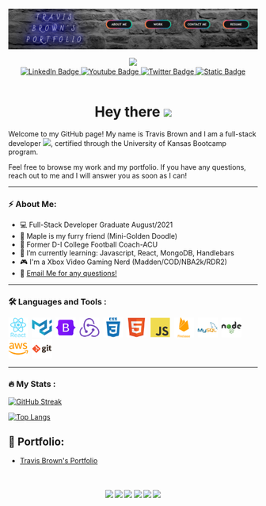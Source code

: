 ![image](./images/capture.png)

<div id="header" align="center">
  <img src="https://media.giphy.com/media/M9gbBd9nbDrOTu1Mqx/giphy.gif" width="100"/>
</div>
<div id="badges" align="center">
  <a href="https://www.linkedin.com/in/travis-brown-97478a154/">
    <img src="https://img.shields.io/badge/LinkedIn-blue?style=for-the-badge&logo=linkedin&logoColor=white" alt="LinkedIn Badge"/>
  </a>
  <a href="https://www.youtube.com/channel/UCUjkiUj-lxFNG-FwHyxahHA">
    <img src="https://img.shields.io/badge/YouTube-red?style=for-the-badge&logo=youtube&logoColor=white" alt="Youtube Badge"/>
  </a>
  <a href="https://twitter.com/Coach_TBrown20">
    <img src="https://img.shields.io/badge/Twitter-blue?style=for-the-badge&logo=twitter&logoColor=white" alt="Twitter Badge"/>
  </a>
      <a href="https://www.twitch.tv/bergannation">
          <img alt="Static Badge" src="https://img.shields.io/badge/Twitch-9146ff?style=for-the-badge&logo=twitch&logoColor=white">           
  </a>
    <br>
    <img src="https://komarev.com/ghpvc/?username=bergannation&style=flat-square&color=blue" alt=""/>
</div>

<h1 align="center">
  Hey there
  <img src="https://media.giphy.com/media/hvRJCLFzcasrR4ia7z/giphy.gif" width="30px"/>
</h1>

Welcome to my GitHub page! My name is Travis Brown and I am a full-stack developer <img src="https://media.giphy.com/media/WUlplcMpOCEmTGBtBW/giphy.gif" width="30">, certified through the University of Kansas Bootcamp program.

Feel free to browse my work and my portfolio. If you have any questions, reach out to me and I will answer you as soon as I can!

---

### ⚡ About Me:
- :computer: Full-Stack Developer Graduate August/2021
- :dog: Maple is my furry friend (Mini-Golden Doodle)
- :football: Former D-I College Football Coach-ACU
- 🔭 I’m currently learning: Javascript, React, MongoDB, Handlebars
- 🎮 I'm a Xbox Video Gaming Nerd (Madden/COD/NBA2k/RDR2)
- 💬 [Email Me for any questions!](mailto:bergannation@gmail.com)

---

### :hammer_and_wrench: Languages and Tools :
<div>
  <img src="https://github.com/devicons/devicon/blob/master/icons/react/react-original-wordmark.svg" title="React" alt="React" width="40" height="40"/>&nbsp;
  <img src="https://github.com/devicons/devicon/blob/master/icons/materialui/materialui-original.svg" title="Material UI" alt="Material UI" width="40" height="40"/>&nbsp;
  <img src="https://github.com/devicons/devicon/blob/master/icons/bootstrap/bootstrap-original.svg" title="Bootstrap" alt="Bootstrap" width="40" height="40"/>&nbsp;
  <img src="https://github.com/devicons/devicon/blob/master/icons/redux/redux-original.svg" title="Redux" alt="Redux " width="40" height="40"/>&nbsp;
  <img src="https://github.com/devicons/devicon/blob/master/icons/css3/css3-plain-wordmark.svg"  title="CSS3" alt="CSS" width="40" height="40"/>&nbsp;
  <img src="https://github.com/devicons/devicon/blob/master/icons/html5/html5-original.svg" title="HTML5" alt="HTML" width="40" height="40"/>&nbsp;
  <img src="https://github.com/devicons/devicon/blob/master/icons/javascript/javascript-original.svg" title="JavaScript" alt="JavaScript" width="40" height="40"/>&nbsp;
  <img src="https://github.com/devicons/devicon/blob/master/icons/firebase/firebase-plain-wordmark.svg" title="Firebase" alt="Firebase" width="40" height="40"/>&nbsp;
  <img src="https://github.com/devicons/devicon/blob/master/icons/mysql/mysql-original-wordmark.svg" title="MySQL"  alt="MySQL" width="40" height="40"/>&nbsp;
  <img src="https://github.com/devicons/devicon/blob/master/icons/nodejs/nodejs-original-wordmark.svg" title="NodeJS" alt="NodeJS" width="40" height="40"/>&nbsp;
  <img src="https://github.com/devicons/devicon/blob/master/icons/amazonwebservices/amazonwebservices-plain-wordmark.svg" title="AWS" alt="AWS" width="40" height="40"/>&nbsp;
  <img src="https://github.com/devicons/devicon/blob/master/icons/git/git-original-wordmark.svg" title="Git" **alt="Git" width="40" height="40"/>
</div>

---

### :fire: My Stats :
[![GitHub Streak](http://github-readme-streak-stats.herokuapp.com?user=bergannation&theme=dark&background=000000)](https://git.io/streak-stats)

[![Top Langs](https://github-readme-stats.vercel.app/api/top-langs/?username=bergannation&layout=compact&theme=vision-friendly-dark)](https://github.com/anuraghazra/github-readme-stats)

## 💾 Portfolio:

- [Travis Brown's Portfolio](https://bergannation.github.io/20_ReactPortfolio/)

<br>

<h4 align="center">
    <img src='https://img.shields.io/badge/html5%20-%23E34F26.svg?&style=for-the-badge&logo=html5&logoColor=white' />
    <img src='https://img.shields.io/badge/css3%20-%231572B6.svg?&style=for-the-badge&logo=css3&logoColor=white' />
    <img src='https://img.shields.io/badge/javascript%20-%23323330.svg?&style=for-the-badge&logo=javascript&logoColor=%23F7DF1E' />
    <img src='https://img.shields.io/badge/jquery%20-%230769AD.svg?&style=for-the-badge&logo=jquery&logoColor=white' />
    <img src='https://img.shields.io/badge/node.js%20-%2343853D.svg?&style=for-the-badge&logo=node.js&logoColor=white' />
    <img src='https://img.shields.io/badge/bootstrap%20-%23563D7C.svg?&style=for-the-badge&logo=bootstrap&logoColor=white' />

</h4>
